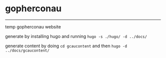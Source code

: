 # gopherconau

---

temp gopherconau website

generate by installing hugo and running `hugo -s ./hugo/ -d ../docs/`

generate content by doing `cd gcaucontent` and then `hugo -d ../docs/gcaucontent/`
